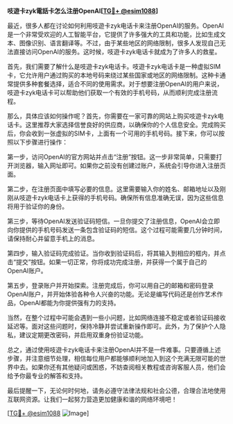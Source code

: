 **吱遊卡zyk電話卡怎么注册OpenAI[[TG💪+ @esim1088](https://t.me/s/esim1088)]**

最近，很多人都在讨论如何利用吱遊卡zyk电话卡来注册OpenAI的服务。OpenAI是一个非常受欢迎的人工智能平台，它提供了许多强大的工具和功能，比如生成文本、图像识别、语言翻译等。不过，由于某些地区的网络限制，很多人发现自己无法直接访问OpenAI的服务。这时候，吱遊卡zyk电话卡就成为了许多人的救星。

首先，我们需要了解什么是吱遊卡zyk电话卡。吱遊卡zyk电话卡是一种虚拟SIM卡，它允许用户通过购买的本地号码来绕过某些国家或地区的网络限制。这种卡通常提供多种套餐选择，适合不同的使用需求。对于想要注册OpenAI的用户来说，吱遊卡zyk电话卡可以帮助他们获取一个有效的手机号码，从而顺利完成注册流程。

那么，具体应该如何操作呢？首先，你需要在一家可靠的网站上购买吱遊卡zyk电话卡。这里推荐大家选择信誉良好的供应商，以确保你的个人信息安全。完成购买后，你会收到一张虚拟的SIM卡，上面有一个可用的手机号码。接下来，你可以按照以下步骤进行操作：

第一步，访问OpenAI的官方网站并点击“注册”按钮。这一步非常简单，只需要打开浏览器，输入网址即可。如果你之前没有创建过账户，系统会引导你进入注册页面。

第二步，在注册页面中填写必要的信息。这里需要输入你的姓名、邮箱地址以及刚刚从吱遊卡zyk电话卡上获得的手机号码。确保所有信息准确无误，因为这些信息将用于验证你的身份。

第三步，等待OpenAI发送验证码短信。一旦你提交了注册信息，OpenAI会立即向你提供的手机号码发送一条包含验证码的短信。这个过程可能需要几分钟时间，请保持耐心并留意手机上的消息。

第四步，输入验证码完成验证。当你收到验证码后，将其输入到相应的框内，并点击“提交”按钮。如果一切正常，你将成功完成注册，并获得一个属于自己的OpenAI账户。

第五步，登录账户并开始探索。注册完成后，你可以用自己的邮箱和密码登录OpenAI账户，并开始体验各种令人兴奋的功能。无论是编写代码还是创作艺术作品，OpenAI都能为你提供强有力的支持。

当然，在整个过程中可能会遇到一些小问题，比如网络连接不稳定或者验证码接收延迟等。面对这些问题时，保持冷静并尝试重新操作即可。此外，为了保护个人隐私，建议定期更改密码，并启用双重身份验证功能。

总之，通过使用吱遊卡zyk电话卡来注册OpenAI并不是一件难事。只要遵循上述步骤，并注意细节处理，相信每位用户都能够顺利地加入到这个充满无限可能的世界中去。如果你还有其他疑问或困惑，不妨查阅相关教程或咨询客服人员，他们会给予你最专业的解答和支持。

最后提醒一下，无论何时何地，请务必遵守法律法规和社会公德，合理合法地使用互联网资源。让我们一起努力营造更加健康和谐的网络环境吧！

[[TG💪+ @esim1088](https://t.me/s/esim1088) ![Image](https://i.postimg.cc/4NQfJmqS/Snipaste-2025-05-13-00-14-12.png)]